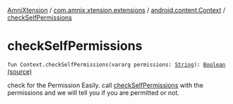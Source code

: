 [AmniXtension](../../index.md) / [com.amnix.xtension.extensions](../index.md) / [android.content.Context](index.md) / [checkSelfPermissions](./check-self-permissions.md)

# checkSelfPermissions

`fun Context.checkSelfPermissions(vararg permissions: `[`String`](https://kotlinlang.org/api/latest/jvm/stdlib/kotlin/-string/index.html)`): `[`Boolean`](https://kotlinlang.org/api/latest/jvm/stdlib/kotlin/-boolean/index.html) [(source)](https://github.com/AmniX/AmniXTension/tree/master/AmniXtension/src/main/java/com/amnix/xtension/extensions/ContextExtension.kt#L157)

check for the Permission Easily. call [checkSelfPermissions](./check-self-permissions.md) with the permissions and we will tell you if you are permitted or not.

